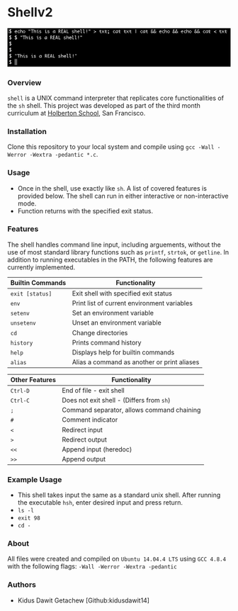 # Shellv2

![shellv2-screenshot](https://github.com/arthurdamm/shell_v2/blob/master/img/shellv2_screenshot.png)

### Overview
`shell` is a UNIX command interpreter that replicates core functionalities of the `sh` shell. This project was developed as part of the third month curriculum at [Holberton School](https://www.\holbertonschool.com/), San Francisco.

### Installation
Clone this repository to your local system and compile using `gcc -Wall -Werror -Wextra -pedantic *.c`.

### Usage
* Once in the shell, use exactly like `sh`. A list of covered features is provided below. The shell can run in either interactive or non-interactive mode.
* Function returns with the specified exit status.

### Features
The shell handles command line input, including arguements, without the use of most standard library functions such as `printf`, `strtok`, or `getline`. In addition to running executables in the PATH, the following features are currently implemented.

|  Builtin Commands  |    Functionality                            |
| ------------------ | ------------------------------------------- |
| `exit [status]`    | Exit shell with specified exit status       |
| `env`              | Print list of current environment variables |
| `setenv`           | Set an environment variable                 |
| `unsetenv`         | Unset an environment variable               |
| `cd`               | Change directories                          |
| `history`			 | Prints command history					   |
| `help` 			 | Displays help for builtin commands		   |
| `alias`			 | Alias a command as another or print aliases |

|  Other Features    |    Functionality                            |
| ------------------ | ------------------------------------------- |
| `Ctrl-D`           | End of file - exit shell                    |
| `Ctrl-C`           | Does not exit shell - (Differs from `sh`)   |
| `;`                | Command separator, allows command chaining  |
| `#`                | Comment indicator                           |
| `<`				 | Redirect input							   |
| `>`				 | Redirect output							   |
| `<<`				 | Append input (heredoc)					   |
| `>>`				 | Append output							   |

### Example Usage
* This shell takes input the same as a standard unix shell.  After running the executable `hsh`, enter desired input and press return.
* `ls -l`
* `exit 98`
* `cd -`

### About
All files were created and compiled on `Ubuntu 14.04.4 LTS` using `GCC 4.8.4` with the following flags: `-Wall -Werror -Wextra -pedantic`

### Authors
* Kidus Dawit Getachew [Github:kidusdawit14]
